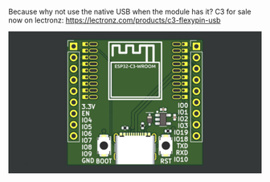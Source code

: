 Because why not use the native USB when the module has it?
C3 for sale now on lectronz: https://lectronz.com/products/c3-flexypin-usb

![pic](extra/C3.jpg)
